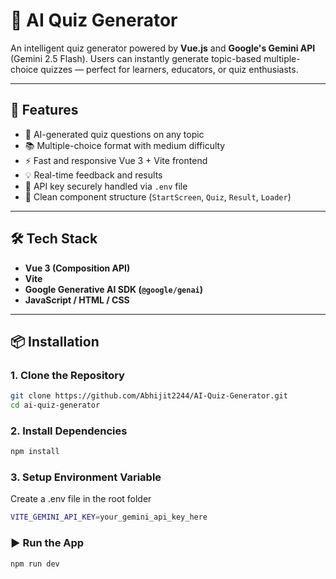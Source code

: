 # 🤖 AI Quiz Generator

An intelligent quiz generator powered by **Vue.js** and **Google's Gemini API** (Gemini 2.5 Flash). Users can instantly generate topic-based multiple-choice quizzes — perfect for learners, educators, or quiz enthusiasts.

---

## 🚀 Features

- 🔮 AI-generated quiz questions on any topic
- 📚 Multiple-choice format with medium difficulty
- ⚡ Fast and responsive Vue 3 + Vite frontend
- 💡 Real-time feedback and results
- 🔐 API key securely handled via `.env` file
- 🧼 Clean component structure (`StartScreen`, `Quiz`, `Result`, `Loader`)

---
<!-- 
## 🖼️ Preview

![AI Quiz Generator Screenshot](./public/preview.png) <!-- Replace this with an actual image path -->
<!-- 
---
 -->
## 🛠️ Tech Stack

- **Vue 3 (Composition API)**
- **Vite**
- **Google Generative AI SDK (`@google/genai`)**
- **JavaScript / HTML / CSS**

---

## 📦 Installation

### 1. Clone the Repository

```bash
git clone https://github.com/Abhijit2244/AI-Quiz-Generator.git
cd ai-quiz-generator
```

### 2. Install Dependencies

```bash
npm install
```
### 3. Setup Environment Variable

Create a .env file in the root folder
```bash
VITE_GEMINI_API_KEY=your_gemini_api_key_here
```
### ▶️ Run the App

```bash
npm run dev
```
